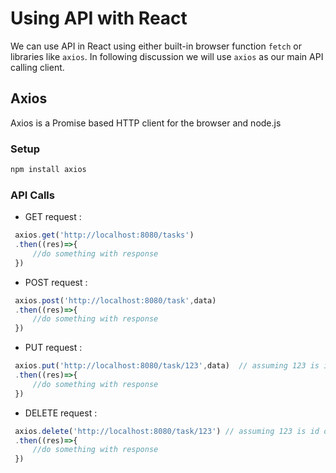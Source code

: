 # Using API with React


We can use API in React using either built-in browser function `fetch` or libraries like `axios`. In following discussion we will use `axios` as our main API calling client.


## Axios

Axios is a  Promise based HTTP client for the browser and node.js

### Setup 

```bash
npm install axios

```

### API Calls


* GET request :

```js
 axios.get('http://localhost:8080/tasks')
 .then((res)=>{
     //do something with response
 })
```

* POST request :

```js
 axios.post('http://localhost:8080/task',data)
 .then((res)=>{
     //do something with response
 })
```

* PUT request :

```js
 axios.put('http://localhost:8080/task/123',data)  // assuming 123 is id of task record
 .then((res)=>{
     //do something with response
 })
```

* DELETE request :

```js
 axios.delete('http://localhost:8080/task/123') // assuming 123 is id of task record
 .then((res)=>{
     //do something with response
 })
```
